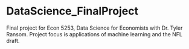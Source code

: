 # DataScience_FinalProject
Final project for Econ 5253, Data Science for Economists with Dr. Tyler Ransom. Project focus is applications of machine learning and the NFL draft.
